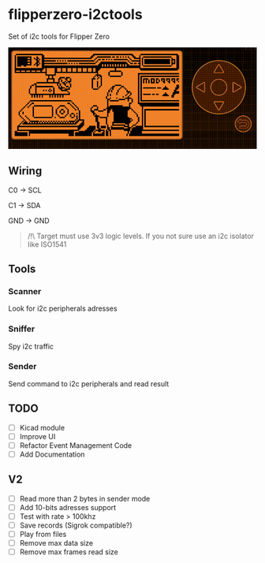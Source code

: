 # flipperzero-i2ctools

Set of i2c tools for Flipper Zero

![Preview](i2ctools.gif)

## Wiring

C0 -> SCL

C1 -> SDA

GND -> GND

>/!\ Target must use 3v3 logic levels. If you not sure use an i2c isolator like ISO1541

## Tools

### Scanner

Look for i2c peripherals adresses

### Sniffer

Spy i2c traffic

### Sender

Send command to i2c peripherals and read result 

## TODO
- [ ] Kicad module
- [ ] Improve UI
- [ ] Refactor Event Management Code
- [ ] Add Documentation

## V2
- [ ] Read more than 2 bytes in sender mode
- [ ] Add 10-bits adresses support
- [ ] Test with rate > 100khz
- [ ] Save records (Sigrok compatible?)
- [ ] Play from files
- [ ] Remove max data size
- [ ] Remove max frames read size